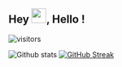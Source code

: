 ## Hey <img src="https://github.com/TheDudeThatCode/TheDudeThatCode/blob/master/Assets/Hi.gif" width="29">, Hello ! 
![visitors](https://visitor-badge.laobi.icu/badge?page_id=flying-solo.flying-solo)

![Github stats](https://github-readme-stats.vercel.app/api?username=flying-solo&theme=codeSTACKr&show_icons=true&count_private=true)
[![GitHub Streak](https://github-readme-streak-stats.herokuapp.com?user=flying-solo&theme=dark&hide_border=true&date_format=j%20M%5B%20Y%5D)](https://git.io/streak-stats)
